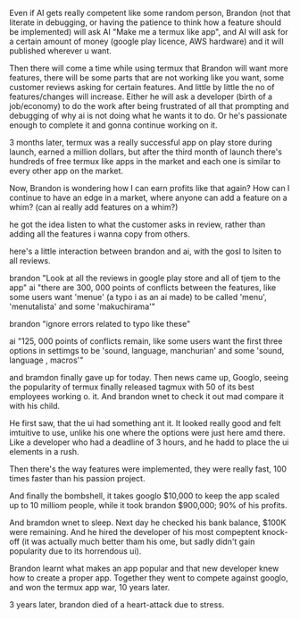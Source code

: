 Even if AI gets really competent like some random person, Brandon (not that literate in debugging, or having the patience to think how a feature should be implemented) will ask AI "Make me a termux like app", and AI will ask for a certain amount of money (google play licence, AWS hardware) and it will published wherever u want.

Then there will come a time while using termux that Brandon will want more features, there will be some parts that are not working like you want, some customer reviews asking for certain features. And little by little the no of features/changes will increase. Either he will ask a developer (birth of a job/economy) to do the work after being frustrated of all that prompting and debugging of why ai is not doing what he wants it to do. Or he's passionate enough to complete it and gonna continue working on it.

3 months later, termux  was a really successful app on play store during launch, earned a million dollars, but after the third month of launch there's hundreds of free termux like apps in the market and each one is similar to every other app on the market. 

Now, Brandon is wondering how I can earn profits like that again? How can I continue to have an edge in a market, where anyone can add a feature on a whim? (can ai really add features on a whim?) 

he got the idea listen to what the customer asks in review, rather than adding all the features i wanna copy from others.

here's a little interaction between brandon and ai, with the gosl to lsiten to all reviews.

brandon "Look at all the reviews in google play store and all of tjem to the app"
ai "there are 300, 000 points of conflicts between the features, like some users want 'menue' (a typo i as an ai made) to be called 'menu', 'menutalista'  and some 'makuchirama'"

brandon "ignore errors related to typo like these"

ai "125, 000 points of conflicts remain, like some users want the first three options in settimgs to be 'sound, language, manchurian' and some 'sound, language , macros'"

and bramdon finally gave up for today. Then news came up, Googlo, seeing the popularity of termux finally released tagmux with 50 of its best employees working o. it. And brandon wnet to check it out mad compare it with his child.

He first saw, that the ui had something ant it. It looked really good and felt imtuitive to use, unlike his one where the options were just here amd there. Like a developer who had a deadline of 3 hours, and he hadd to place the ui elements in a rush.

Then there's the way features were implemented, they were really fast, 100 times faster than his passion project.

And finally the bombshell, it takes googlo $10,000 to keep the app scaled up to 10 milliom people, while it took brandon $900,000; 90% of his profits.

And bramdon wnet to sleep. Next day he checked his bank balance, $100K were remaining. And he hired the developer of his most compeptent knock-off (it was actually much better tham his ome, but sadly didn't gain popularity due to its horrendous ui). 

Brandon learnt what makes an app popular and that new developer knew how to create a proper app. Together they went to compete against googlo, and won the termux app war, 10 years later. 

3 years later, brandon died of a heart-attack due to stress.

